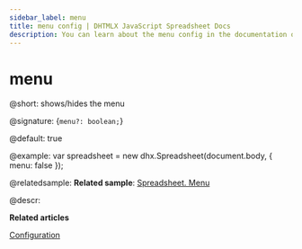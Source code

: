 ```yaml
---
sidebar_label: menu
title: menu config | DHTMLX JavaScript Spreadsheet Docs
description: You can learn about the menu config in the documentation of the DHTMLX JavaScript Spreadsheet library. Browse developer guides and API reference, try out code examples and live demos, and download a free 30-day evaluation version of DHTMLX Spreadsheet.
---
```


# menu

@short: shows/hides the menu

@signature: {`menu?: boolean;`}

@default: true

@example:
var spreadsheet = new dhx.Spreadsheet(document.body, {
	menu: false
});

@relatedsample:
**Related sample**: [Spreadsheet. Menu](https://snippet.dhtmlx.com/uulux27v)

@descr:

**Related articles**

[Configuration](configuration.md#menu)

